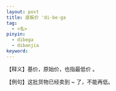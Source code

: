 ```yaml
---
layout: post
title: 底板价 'di·be·ga
tag:
  - <名>
pinyin: 
  - dibega 
  - dibanjia
keyword: 
---
```


 
【释义】基价，原始价，也指最低价 。                     
                                    
【例句】这批货物已经卖到 ~ 了，不能再低。               
        
                        
                      
               